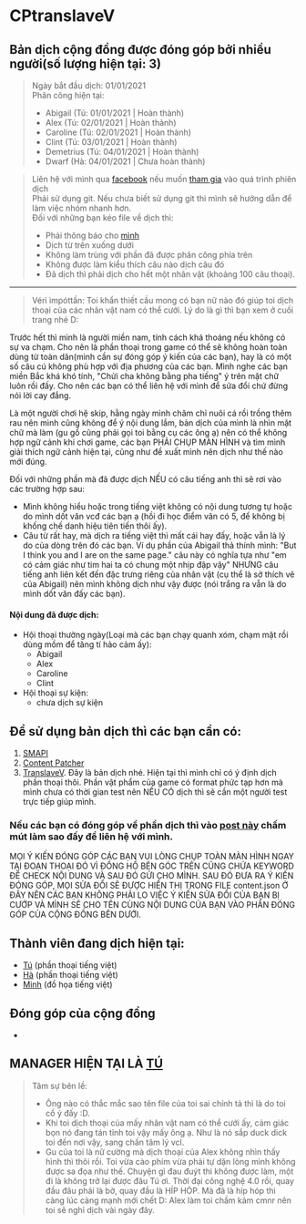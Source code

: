 # CPtranslaveV
## Bản dịch cộng đồng được đóng góp bởi nhiều người(số lượng hiện tại: 3)
> Ngày bắt đầu dịch: 01/01/2021<br>
> Phân công hiện tại:
>   - Abigail       (Tú: 01/01/2021     |   Hoàn thành)
>   - Alex          (Tú: 02/01/2021     |   Hoàn thành)
>   - Caroline      (Tú: 02/01/2021     |   Hoàn thành)
>   - Clint         (Tú: 03/01/2021     |   Hoàn thành)
>   - Demetrius     (Tú: 04/01/2021     |   Hoàn thành)
>   - Dwarf         (Hà: 04/01/2021     |   Chưa hoàn thành)

> Liên hệ với mình qua [facebook](https://www.facebook.com/H.A.C.2K1/) nếu muốn [tham gia](https://www.facebook.com/H.A.C.2K1/) vào quá trình phiên dịch<br>
> Phải sử dụng git. Nếu chưa biết sử dụng git thì mình sẽ hướng dẫn để làm việc nhóm nhanh hơn.<br>
> Đối với những bạn kéo file về dịch thì:
>   - Phải thông báo cho [mình](https://www.facebook.com/H.A.C.2K1/)
>   - Dịch từ trên xuống dưới
>   - Không làm trùng với phần đã được phân công phía trên
>   - Không được làm kiểu thích câu nào dịch câu đó
>   - Đã dịch thì phải dịch cho hết một nhân vật (khoảng 100 câu thoại).
---
> Vérì ìmpóttần: Toi khẩn thiết cầu mong có bạn nữ nào đó giúp toi dịch thoại của các nhân vật nam có thể cưới. Lý do là gì thì bạn xem ở cuối trang nhé D:
 
Trước hết thì mình là người miền nam, tính cách khá thoáng nếu không có sự va chạm. Cho nên là phần thoại trong game có thể sẽ không hoàn toàn dùng từ toàn dân(mình cần sự đóng góp ý kiến của các bạn), hay là có một số câu cú không phù hợp với địa phương của các bạn. Mình nghe các bạn miền Bắc khá khó tính, "Chửi cha không bằng pha tiếng" ý trên mặt chữ luôn rồi đấy. Cho nên các bạn có thể liên hệ với mình để sửa đổi chứ đừng nói lời cay đắng.

Là một người chơi hệ skip, hằng ngày mình chăm chỉ nuôi cá rồi trồng thêm rau nên mình cũng không để ý nội dung lắm, bản dịch của mình là nhìn mặt chữ mà làm (gu gồ cũng phải gọi toi bằng cụ các ông ạ) nên có thể không hợp ngữ cảnh khi chơi game, các bạn PHẢI CHỤP MÀN HÌNH và tìm mình giải thích ngữ cảnh hiện tại, cũng như đề xuất mình nên dịch như thế nào mới đúng.

Đối với những phần mà đã được dịch NẾU có câu tiếng anh thì sẽ rơi vào các trường hợp sau:
- Mình không hiểu hoặc trong tiếng việt không có nội dung tương tự hoặc do mình dốt văn vcđ các bạn ạ (hồi đi học điểm văn có 5, để không bị khống chế danh hiệu tiên tiến thôi ấy).
- Câu từ rất hay, mà dịch ra tiếng việt thì mất cái hay đấy, hoặc vẫn là lý do của dòng trên đó các bạn. Ví dụ phần của Abigail thả thính mình: "But I think you and I are on the same page." câu này có nghĩa tựa như "em có cảm giác như tim hai ta có chung một nhịp đập vậy" NHƯNG câu tiếng anh liên kết đến đặc trưng riêng của nhân vật (cụ thể là sở thích vẽ của Abigail) nên mình không dịch như vậy được (nói trắng ra vẫn là do mình dốt văn đấy các bạn).
#### Nội dung đã được dịch:
- Hội thoại thường ngày(Loại mà các bạn chạy quanh xóm, chạm mặt rồi dùng mồm để tăng tí hảo cảm ấy):
    - Abigail
    - Alex
    - Caroline
    - Clint
- Hội thoại sự kiện:
    - chưa dịch sự kiện
## Để sử dụng bản dịch thì các bạn cần có:
1. [SMAPI](https://smapi.io/)
2. [Content Patcher](https://www.nexusmods.com/stardewvalley/mods/1915)
3. [TranslaveV](https://www.nexusmods.com/stardewvalley/mods/7442). Đây là bản dịch nhé. Hiện tại thì mình chỉ có ý định dịch phần thoại thôi. Phần vật phẩm của game có format phức tạp hơn mà mình chưa có thời gian test nên NẾU CÓ dịch thì sẽ cần một người test trực tiếp giúp mình.

### Nếu các bạn có đóng góp về phần dịch thì vào [post này](https://www.facebook.com/groups/stardewvalleyviethoa/permalink/1618901244976666/) chấm mút làm sao đấy để liên hệ với mình.
MỌI Ý KIẾN ĐÓNG GÓP CÁC BẠN VUI LÒNG CHỤP TOÀN MÀN HÌNH NGAY TẠI ĐOẠN THOẠI ĐÓ VÌ ĐỒNG HỒ BÊN GÓC TRÊN CŨNG CHỨA KEYWORD ĐỂ CHECK NỘI DUNG VÀ SAU ĐÓ GỬI CHO MÌNH. SAU ĐÓ ĐƯA RA Ý KIẾN ĐÓNG GÓP, MỌI SỬA ĐỔI SẼ ĐƯỢC HIỂN THỊ TRONG FILE content.json Ở ĐÂY NÊN CÁC BẠN KHÔNG PHẢI LO VIỆC Ý KIẾN SỬA ĐỔI CỦA BẠN BỊ CƯỚP VÀ MÌNH SẼ CHO TÊN CÙNG NỘI DUNG CỦA BẠN VÀO PHẦN ĐÓNG GÓP CỦA CỘNG ĐỒNG BÊN DƯỚI.
## Thành viên đang dịch hiện tại:
- [Tú](https://www.facebook.com/H.A.C.2K1/) (phần thoại tiếng việt)
- [Hà]() (phần thoại tiếng việt)
- [Minh]() (đồ họa tiếng việt)
## Đóng góp của cộng đồng
- 

## MANAGER HIỆN TẠI LÀ [TÚ](https://www.facebook.com/H.A.C.2K1/)
> Tâm sự bên lề: <br>
> - Ông nào có thắc mắc sao tên file của toi sai chính tả thì là do toi cố ý đấy :D.<br>
> - Khi toi dịch thoại của mấy nhân vật nam có thể cưới ấy, cảm giác bọn nó đang tán tỉnh toi vậy mấy ông ạ. Như là nó sắp duck dick toi đến nơi vậy, sang chấn tâm lý vcl.<br>
> - Gu của toi là nữ cường mà dịch thoại của Alex không nhìn thấy hình thì thôi rồi. Toi vừa cào phím vừa phải tự dặn lòng mình không được sa đọa như thế. Chuyện gì đau đuýt thì không được làm, một đi là không trở lại được đâu Tú ơi. Thời đại công nghệ 4.0 rồi, quay đầu đâu phải là bờ, quay đầu là HÍP HÓP. Mà đã là híp hóp thì càng lúc càng mạnh mới chết D: Alex làm toi chầm kảm cmnr nên toi sẽ nghỉ dịch vài ngày đây.